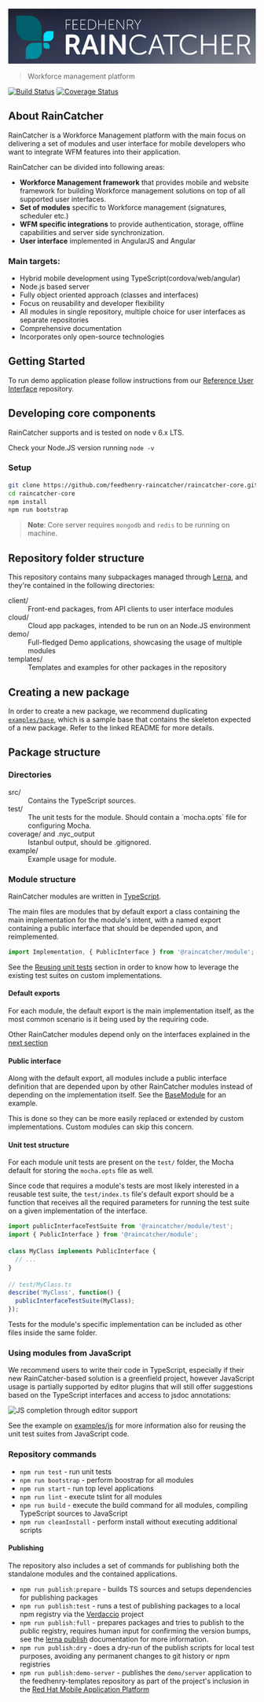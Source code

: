 
![Logo](img/logo-blue.png)
> Workforce management platform

[![Build Status](https://travis-ci.org/feedhenry-raincatcher/raincatcher-core.svg?branch=master)](https://travis-ci.org/feedhenry-raincatcher/raincatcher-core) [![Coverage Status](https://coveralls.io/repos/github/feedhenry-raincatcher/raincatcher-core/badge.svg?branch=master)](https://coveralls.io/github/feedhenry-raincatcher/raincatcher-core?branch=master)

## About RainCatcher

RainCatcher is a Workforce Management platform with the main focus on delivering a set of modules and user interface for mobile developers who want to integrate WFM features into their application.

RainCatcher can be divided into following areas:

- **Workforce Management framework** that provides mobile and website framework for building
Workforce management solutions on top of all supported user interfaces.
- **Set of modules** specific to Workforce management (signatures, scheduler etc.)
- **WFM specific integrations** to provide authentication, storage, offline capabilities and server side synchronization.
- **User interface** implemented in AngularJS and Angular

### Main targets:

- Hybrid mobile development using TypeScript(cordova/web/angular)
- Node.js based server
- Fully object oriented approach (classes and interfaces)
- Focus on reusability and developer flexibility
- All modules in single repository, multiple choice for user interfaces as separate repositories
- Comprehensive documentation
- Incorporates only open-source technologies

## Getting Started

To run demo application please follow instructions from
our [Reference User Interface](https://github.com/feedhenry-raincatcher/raincatcher-angularjs) repository.

## Developing core components

RainCatcher supports and is tested on node v 6.x LTS.

Check your Node.JS version running `node -v`

### Setup

```bash
git clone https://github.com/feedhenry-raincatcher/raincatcher-core.git
cd raincatcher-core
npm install
npm run bootstrap
```
> **Note**: Core server requires `mongodb` and `redis` to be running on machine.

## Repository folder structure

This repository contains many subpackages managed through [Lerna](https://lernajs.io/), and they're
contained in the following directories:

<dl>
  <dt>client/</dt>
  <dd>Front-end packages, from API clients to user interface modules</dd>

  <dt>cloud/</dt>
  <dd>Cloud app packages, intended to be run on an Node.JS environment</dd>

  <dt>demo/</dt>
  <dd>Full-fledged Demo applications, showcasing the usage of multiple modules</dd>

  <dt>templates/</dt>
  <dd>Templates and examples for other packages in the repository</dd>
</dl>

## Creating a new package

In order to create a new package, we recommend duplicating
[`examples/base`](./examples/base/README.md), which is a sample base that contains the skeleton
expected of a new package. Refer to the linked README for more details.

## Package structure

### Directories

<dl>
  <dt>src/</dt>
  <dd>Contains the TypeScript sources.</dd>

  <dt>test/</dt>
  <dd>The unit tests for the module. Should contain a `mocha.opts` file for configuring Mocha.</dd>

  <dt>coverage/ and .nyc_output</dt>
  <dd>Istanbul output, should be .gitignored.</dd>

  <dt>example/ </dt>
  <dd>Example usage for module. </dd>
</dl>

### Module structure

RainCatcher modules are written in [TypeScript](http://typescriptlang.org).

The main files are modules that by default export a class containing the main implementation for the module's intent,
with a named export containing a public interface that should be depended upon, and reimplemented.

```typescript
import Implementation, { PublicInterface } from '@raincatcher/module';
```

See the [Reusing unit tests](#reusing-unit-tests) section in order to know how to leverage the existing test suites on
custom implementations.

#### Default exports

For each module, the default export is the main implementation itself, as the most common scenario is it being used by
the requiring code.

Other RainCatcher modules depend only on the interfaces explained in the [next section](#public-interface)

#### Public interface

Along with the default export, all modules include a public interface definition that are depended upon by other
RainCatcher modules instead of depending on the implementation itself.
See the [BaseModule](examples/base/src/index.ts) for an example.

This is done so they can be more easily replaced or extended by custom implementations.
Custom modules can skip this concern.

#### Unit test structure

For each module unit tests are present on the `test/` folder, the Mocha default for storing the `mocha.opts` file as well.

Since code that requires a module's tests are most likely interested in a reusable test suite, the `test/index.ts` file's default export should be a function that receives all the required parameters for running the test suite on a given implementation of the interface.

```typescript
import publicInterfaceTestSuite from '@raincatcher/module/test';
import { PublicInterface } from '@raincatcher/module';

class MyClass implements PublicInterface {
  // ...
}

// test/MyClass.ts
describe('MyClass', function() {
  publicInterfaceTestSuite(MyClass);
});
```

Tests for the module's specific implementation can be included as other files inside the same folder.

### Using modules from JavaScript

We recommend users to write their code in TypeScript, especially if their new RainCatcher-based solution is a greenfield project, however JavaScript usage is partially supported by editor plugins that will still offer suggestions based on the TypeScript interfaces and access to jsdoc annotations:

![JS completion through editor support](img/js-completion.png)

See the example on [examples/js]() for more information also for reusing the unit test suites from JavaScript code.

### Repository commands

- `npm run test` - run unit tests
- `npm run bootstrap` - perform boostrap for all modules
- `npm run start` - run top level applications
- `npm run lint` - execute tslint for all modules
- `npm run build` - execute the build command for all modules, compiling TypeScript sources to JavaScript
- `npm run cleanInstall` - perform install without executing additional scripts

#### Publishing

The repository also includes a set of commands for publishing both the standalone modules and the contained applications.

- `npm run publish:prepare` - builds TS sources and setups dependencies for publishing packages
- `npm run publish:test` - runs a test of publishing packages to a local npm registry via the [Verdaccio](https://github.com/verdaccio/verdaccio) project
- `npm run publish:full` - prepares packages and tries to publish to the public registry, requires human input for confirming the version bumps, see the [lerna publish](https://github.com/lerna/lerna#publish) documentation for more information.
- `npm run publish:dry` - does a dry-run of the publish scripts for local test purposes, avoiding any permanent changes to git history or npm registries
- `npm run publish:demo-server` - publishes the `demo/server` application to the feedhenry-templates repository as part of the project's inclusion in the [Red Hat Mobile Application Platform](https://www.redhat.com/en/technologies/mobile/application-platform)
